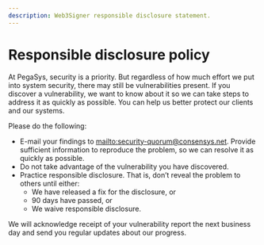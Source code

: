 ```yaml
---
description: Web3Signer responsible disclosure statement.
---
```


# Responsible disclosure policy

At PegaSys, security is a priority. But regardless of how much effort we put into system security,
there may still be vulnerabilities present.
If you discover a vulnerability, we want to know about it so we can take steps to address it as
quickly as possible. You can help us better protect our clients and our systems.

Please do the following:

* E-mail your findings to <mailto:security-quorum@consensys.net>. Provide sufficient information to reproduce the
  problem, so we can resolve it as quickly as possible.
* Do not take advantage of the vulnerability you have discovered.
* Practice responsible disclosure. That is, don’t reveal the problem to others until either:
    * We have released a fix for the disclosure, or
    * 90 days have passed, or
    * We waive responsible disclosure.

We will acknowledge receipt of your vulnerability report the next business day and send you regular
updates about our progress.
